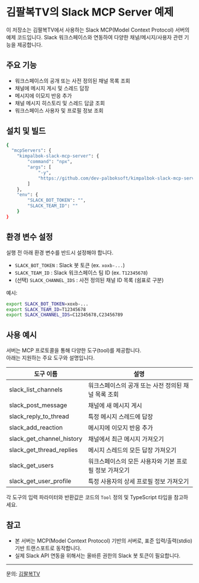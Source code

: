 # 김팔복TV의 Slack MCP Server 예제

이 저장소는 김팔복TV에서 사용하는 Slack MCP(Model Context Protocol) 서버의 예제 코드입니다. Slack 워크스페이스와 연동하여 다양한 채널/메시지/사용자 관련 기능을 제공합니다.

## 주요 기능

- 워크스페이스의 공개 또는 사전 정의된 채널 목록 조회
- 채널에 메시지 게시 및 스레드 답장
- 메시지에 이모지 반응 추가
- 채널 메시지 히스토리 및 스레드 답글 조회
- 워크스페이스 사용자 및 프로필 정보 조회

## 설치 및 빌드

```bash
{
  "mcpServers": {
    "kimpalbok-slack-mcp-server": {
        "command": "npx",
        "args": [
            "-y",
            "https://github.com/dev-palboksoft/kimpalbok-slack-mcp-server.git"
        ]
    },
    "env": {
        "SLACK_BOT_TOKEN": "",
        "SLACK_TEAM_ID": ""
    }
}
```


## 환경 변수 설정

실행 전 아래 환경 변수를 반드시 설정해야 합니다.

- `SLACK_BOT_TOKEN` : Slack 봇 토큰 (ex. `xoxb-...`)
- `SLACK_TEAM_ID` : Slack 워크스페이스 팀 ID (ex. `T12345678`)
- (선택) `SLACK_CHANNEL_IDS` : 사전 정의된 채널 ID 목록 (쉼표로 구분)

예시:

```bash
export SLACK_BOT_TOKEN=xoxb-...
export SLACK_TEAM_ID=T12345678
export SLACK_CHANNEL_IDS=C12345678,C23456789
```


## 사용 예시

서버는 MCP 프로토콜을 통해 다양한 도구(tool)를 제공합니다.  
아래는 지원하는 주요 도구와 설명입니다.

| 도구 이름 | 설명 |
|-----------|------|
| slack_list_channels | 워크스페이스의 공개 또는 사전 정의된 채널 목록 조회 |
| slack_post_message | 채널에 새 메시지 게시 |
| slack_reply_to_thread | 특정 메시지 스레드에 답장 |
| slack_add_reaction | 메시지에 이모지 반응 추가 |
| slack_get_channel_history | 채널에서 최근 메시지 가져오기 |
| slack_get_thread_replies | 메시지 스레드의 모든 답장 가져오기 |
| slack_get_users | 워크스페이스의 모든 사용자와 기본 프로필 정보 가져오기 |
| slack_get_user_profile | 특정 사용자의 상세 프로필 정보 가져오기 |

각 도구의 입력 파라미터와 반환값은 코드의 `Tool` 정의 및 TypeScript 타입을 참고하세요.

## 참고

- 본 서버는 MCP(Model Context Protocol) 기반의 서버로, 표준 입력/출력(stdio) 기반 트랜스포트로 동작합니다.
- 실제 Slack API 연동을 위해서는 올바른 권한의 Slack 봇 토큰이 필요합니다.

---

문의: [김팔복TV](https://www.youtube.com/@kimpalbok)